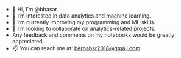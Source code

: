 - 👋 Hi, I’m @bbasar
- 👀 I’m interested in data analytics and machine learning. 
- 🌱 I’m currently improving my programming and ML skills. 
- 💞️ I’m looking to collaborate on analytics-related projects. 
- Any feedback and comments on my notebooks would be greatly appreciated. 
- 📫 You can reach me at: bernabsr2018@gmail.com

